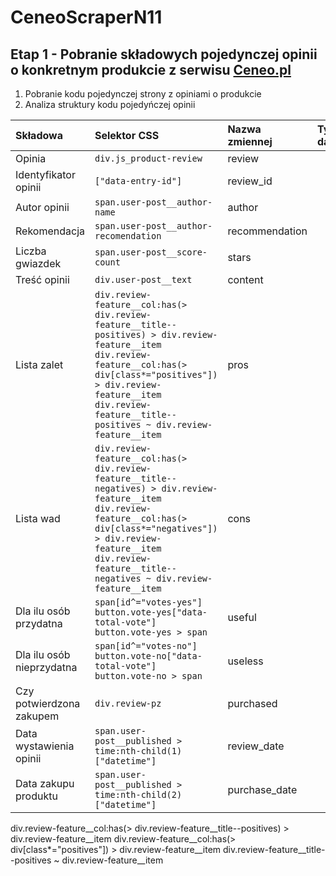 # CeneoScraperN11
## Etap 1 - Pobranie składowych pojedynczej opinii o konkretnym produkcie z serwisu [Ceneo.pl](https://www.ceneo.pl/)
1. Pobranie kodu pojedynczej strony z opiniami o produkcie
2. Analiza struktury kodu pojedyńczej opinii

|Składowa|Selektor CSS|Nazwa zmiennej|Typ danych|
|:-------|:-----------|:-------------|:---------|
|Opinia|`div.js_product-review`|review||
|Identyfikator opinii|`["data-entry-id"]`|review_id||
|Autor opinii|`span.user-post__author-name`|author||
|Rekomendacja|`span.user-post__author-recomendation`|recommendation||
|Liczba gwiazdek|`span.user-post__score-count`|stars||
|Treść opinii|`div.user-post__text`|content||
|Lista zalet|`div.review-feature__col:has(> div.review-feature__title--positives) > div.review-feature__item`<br>`div.review-feature__col:has(> div[class*="positives"]) > div.review-feature__item`<br>`div.review-feature__title--positives ~ div.review-feature__item`|pros||
|Lista wad|`div.review-feature__col:has(> div.review-feature__title--negatives) > div.review-feature__item`<br>`div.review-feature__col:has(> div[class*="negatives"]) > div.review-feature__item`<br>`div.review-feature__title--negatives ~ div.review-feature__item`|cons||
|Dla ilu osób przydatna|`span[id^="votes-yes"]`<br>`button.vote-yes["data-total-vote"]`<br>`button.vote-yes > span`|useful||
|Dla ilu osób nieprzydatna|`span[id^="votes-no"]`<br>`button.vote-no["data-total-vote"]`<br>`button.vote-no > span`|useless||
|Czy potwierdzona zakupem|`div.review-pz`|purchased||
|Data wystawienia opinii|`span.user-post__published > time:nth-child(1)["datetime"]`|review_date||
|Data zakupu produktu|`span.user-post__published > time:nth-child(2)["datetime"]`|purchase_date||


div.review-feature__col:has(> div.review-feature__title--positives) > div.review-feature__item
div.review-feature__col:has(> div[class*="positives"]) > div.review-feature__item
div.review-feature__title--positives ~ div.review-feature__item
